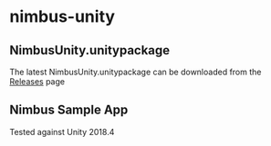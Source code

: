 # nimbus-unity

## NimbusUnity.unitypackage

The latest NimbusUnity.unitypackage can be downloaded from the [Releases](https://github.com/timehop/nimbus-unity/releases) page

## Nimbus Sample App

Tested against Unity 2018.4
